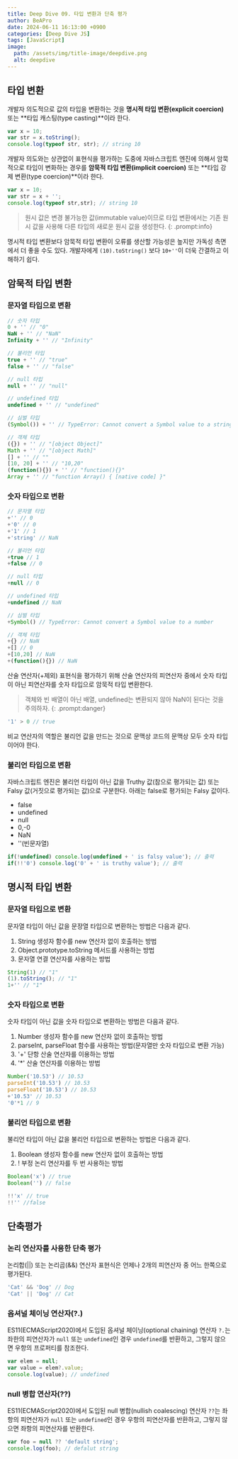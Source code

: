 ```yaml
---
title: Deep Dive 09. 타입 변환과 단축 평가
author: BeAPro
date: 2024-06-11 16:13:00 +0900
categories: [Deep Dive JS]
tags: [JavaScript]
image:
  path: /assets/img/title-image/deepdive.png
  alt: deepdive
---
```

## **타입 변환**
개발자 의도적으로 값의 타입을 변환하는 것을 **명시적 타입 변환(explicit coercion)** 또는 **타입 캐스팅(type casting)**이라 한다.

```js
var x = 10;
var str = x.toString();
console.log(typeof str, str); // string 10
```

개발자 의도와는 상관없이 표현식을 평가하는 도중에 자바스크립트 엔진에 의해서 암묵적으로 타입이 변화하는 경우를 **암묵적 타입 변환(implicit coercion)** 또는 **타입 강제 변환(type coercion)**이라 한다.
```js
var x = 10;
var str = x + '';
console.log(typeof str,str); // string 10
```

>원시 값은 변경 불가능한 값(immutable value)이므로 타입 변환에서는 기존 원시 값을 사용해 다른 타입의 새로운 원시 값을 생성한다.
{: .prompt:info}

명시적 타입 변환보다 암묵적 타입 변환이 오류를 생산할 가능성은 높지만 가독성 측면에서 더 좋을 수도 있다.
개발자에게 `(10).toString()` 보다 `10+''`이 더욱 간결하고 이해하기 쉽다.

## **암묵적 타입 변환**

### 문자열 타입으로 변환

```js
// 숫자 타입
0 + '' // "0"
NaN + '' // "NaN"
Infinity + '' // "Infinity"

// 불리언 타입
true + '' // "true"
false + '' // "false"

// null 타입
null + '' // "null"

// undefined 타입
undefined + '' // "undefined"

// 심벌 타입
(Symbol()) + '' // TypeError: Cannot convert a Symbol value to a string

// 객체 타입
({}) + '' // "[object Object]"
Math + '' // "[object Math]"
[] + '' // ""
[10, 20] + '' // "10,20"
(function(){}) + '' // "function(){}"
Array + '' // "function Array() { [native code] }"
```

### 숫자 타입으로 변환
```js
// 문자열 타입
+'' // 0
+'0' // 0
+'1' // 1
+'string' // NaN

// 불리언 타입
+true // 1
+false // 0

// null 타입
+null // 0

// undefined 타입
+undefined // NaN

// 심벌 타입
+Symbol() // TypeError: Cannot convert a Symbol value to a number

// 객체 타입
+{} // NaN
+[] // 0
+[10,20] // NaN
+(function(){}) // NaN
```
산술 연산자(+제외) 표현식을 평가하기 위해 산술 연산자의 피연산자 중에서 숫자 타입이 아닌 피연산자를 숫자 타입으로 암묵적 타입 변환한다.
> 객체와 빈 배열이 아닌 배열, undefined는 변환되지 않아 NaN이 된다는 것을 주의하자.
{: .prompt:danger}

```js
'1' > 0 // true
```
비교 연산자의 역할은 불리언 값을 만드는 것으로 문맥상 코드의 문맥상 모두 숫자 타입이어야 한다.

### 불리언 타입으로 변환
자바스크립트 엔진은 불리언 타입이 아닌 값을 Truthy 값(참으로 평가되는 값) 또는 Falsy 값(거짓으로 평가되는 값)으로 구분한다.
아래는 false로 평가되는 Falsy 값이다.
- false
- undefined
- null
- 0,-0
- NaN
- ''(빈문자열)

```js
if(!undefined) console.log(undefined + ' is falsy value'); // 출력
if(!!'0') console.log('0' + ' is truthy value'); // 출력
```

## **명시적 타입 변환**
### 문자열 타입으로 변환
문자열 타입이 아닌 값을 문장열 타입으로 변환하는 방법은 다음과 같다.
1. String 생성자 함수를 new 연산자 없이 호출하는 방법
2. Object.prototype.toString 메서드를 사용하는 방법
3. 문자열 연결 연산자를 사용하는 방법

```js
String(1) // "1"
(1).toString(); // "1"
1+'' // "1"
```
### 숫자 타입으로 변환
숫자 타입이 아닌 값을 숫자 타입으로 변환하는 방법은 다음과 같다.
1. Number 생성자 함수를 new 연산자 없이 호출하는 방법
2. parseInt, parseFloat 함수를 사용하는 방법(문자열만 숫자 타입으로 변환 가능)
3. '+' 단항 산술 연산자를 이용하는 방법
4. '*' 산술 연산자를 이용하는 방법

```js
Number('10.53') // 10.53
parseInt('10.53') // 10.53
parseFloat('10.53') // 10.53
+'10.53' // 10.53
'0'*1 // 9
```
### 불리언 타입으로 변환
불리언 타입이 아닌 값을 불리언 타입으로 변환하는 방법은 다음과 같다.
1. Boolean 생성자 함수를 new 연산자 없이 호출하는 방법
2. ! 부정 논리 연산자를 두 번 사용하는 방법

```js
Boolean('x') // true
Boolean('') // false

!!'x' // true
!!'' //false
```

## **단축평가**

### 논리 연산자를 사용한 단축 평가
논리합(||) 또는 논리곱(&&) 연산자 표현식은 언제나 2개의 피연산자 중 어느 한쪽으로 평가된다.

```js
'Cat' && 'Dog' // Dog
'Cat' || 'Dog' // Cat
```

### 옵셔널 체이닝 연산자(?.)
ES11(ECMAScript2020)에서 도입된 옵셔널 체이닝(optional chaining) 연산자 `?.`는 좌한의 피연산자가 `null` 또는 `undefined`인 경우 `undefined`를 반환하고, 그렇지 않으면 우항의 프로퍼티를 참조한다.

```js
var elem = null;
var value = elem?.value;
console.log(value); // undefined
```

### null 병합 연산자(??)
ES11(ECMAScript2020)에서 도입된 null 병합(nullish coalescing) 연산자 `??`는 좌항의 피연산자가 `null` 또는 `undefined`인 경우 우항의 피연산자를 반환하고, 그렇지 않으면 좌항의 피연산자를 반환한다.
```js
var foo = null ?? 'default string';
console.log(foo); // defalut string
```
